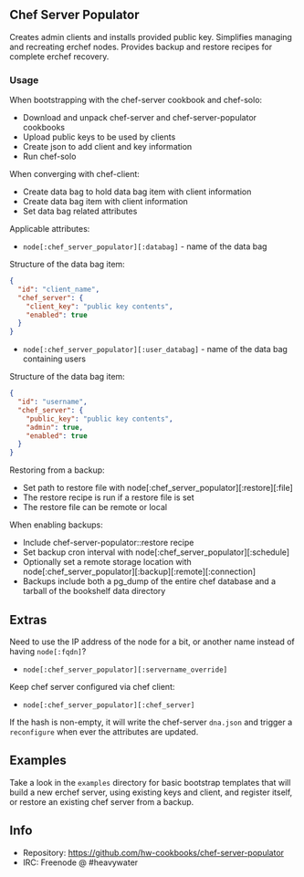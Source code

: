 ## Chef Server Populator

Creates admin clients and installs provided public key. Simplifies managing and
recreating erchef nodes. Provides backup and restore recipes for
complete erchef recovery.

### Usage

When bootstrapping with the chef-server cookbook and chef-solo:

* Download and unpack chef-server and chef-server-populator cookbooks
* Upload public keys to be used by clients
* Create json to add client and key information
* Run chef-solo

When converging with chef-client:

* Create data bag to hold data bag item with client information
* Create data bag item with client information
* Set data bag related attributes

Applicable attributes:

* `node[:chef_server_populator][:databag]` - name of the data bag

Structure of the data bag item:

```json
{
  "id": "client_name",
  "chef_server": {
    "client_key": "public key contents",
    "enabled": true
  }
}
```

* `node[:chef_server_populator][:user_databag]` - name of the data bag containing users

Structure of the data bag item:

```json
{
  "id": "username",
  "chef_server": {
    "public_key": "public key contents",
    "admin": true,
    "enabled": true
  }
}
```

Restoring from a backup:

* Set path to restore file with node[:chef_server_populator][:restore][:file]
* The restore recipe is run if a restore file is set
* The restore file can be remote or local 

When enabling backups:

* Include chef-server-populator::restore recipe
* Set backup cron interval with node[:chef_server_populator][:schedule]
* Optionally set a remote storage location with node[:chef_server_populator][:backup][:remote][:connection]
* Backups include both a pg_dump of the entire chef database and a tarball of the bookshelf data directory

## Extras

Need to use the IP address of the node for a bit, or another name  instead of 
having `node[:fqdn]`?

* `node[:chef_server_populator][:servername_override]`

Keep chef server configured via chef client:

* `node[:chef_server_populator][:chef_server]`

If the hash is non-empty, it will write the chef-server `dna.json` and trigger a
`reconfigure` when ever the attributes are updated.

## Examples

Take a look in the `examples` directory for basic bootstrap templates that will
build a new erchef server, using existing keys and client, and
register itself, or restore an existing chef server from a backup.

## Info
* Repository: https://github.com/hw-cookbooks/chef-server-populator
* IRC: Freenode @ #heavywater
